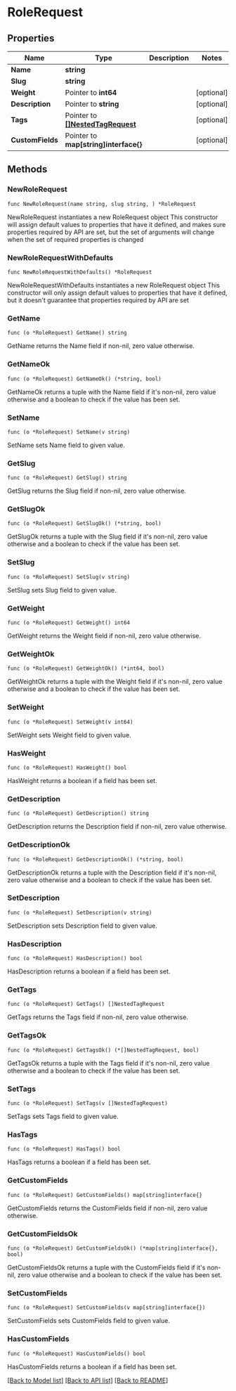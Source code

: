 # RoleRequest

## Properties

Name | Type | Description | Notes
------------ | ------------- | ------------- | -------------
**Name** | **string** |  | 
**Slug** | **string** |  | 
**Weight** | Pointer to **int64** |  | [optional] 
**Description** | Pointer to **string** |  | [optional] 
**Tags** | Pointer to [**[]NestedTagRequest**](NestedTagRequest.md) |  | [optional] 
**CustomFields** | Pointer to **map[string]interface{}** |  | [optional] 

## Methods

### NewRoleRequest

`func NewRoleRequest(name string, slug string, ) *RoleRequest`

NewRoleRequest instantiates a new RoleRequest object
This constructor will assign default values to properties that have it defined,
and makes sure properties required by API are set, but the set of arguments
will change when the set of required properties is changed

### NewRoleRequestWithDefaults

`func NewRoleRequestWithDefaults() *RoleRequest`

NewRoleRequestWithDefaults instantiates a new RoleRequest object
This constructor will only assign default values to properties that have it defined,
but it doesn't guarantee that properties required by API are set

### GetName

`func (o *RoleRequest) GetName() string`

GetName returns the Name field if non-nil, zero value otherwise.

### GetNameOk

`func (o *RoleRequest) GetNameOk() (*string, bool)`

GetNameOk returns a tuple with the Name field if it's non-nil, zero value otherwise
and a boolean to check if the value has been set.

### SetName

`func (o *RoleRequest) SetName(v string)`

SetName sets Name field to given value.


### GetSlug

`func (o *RoleRequest) GetSlug() string`

GetSlug returns the Slug field if non-nil, zero value otherwise.

### GetSlugOk

`func (o *RoleRequest) GetSlugOk() (*string, bool)`

GetSlugOk returns a tuple with the Slug field if it's non-nil, zero value otherwise
and a boolean to check if the value has been set.

### SetSlug

`func (o *RoleRequest) SetSlug(v string)`

SetSlug sets Slug field to given value.


### GetWeight

`func (o *RoleRequest) GetWeight() int64`

GetWeight returns the Weight field if non-nil, zero value otherwise.

### GetWeightOk

`func (o *RoleRequest) GetWeightOk() (*int64, bool)`

GetWeightOk returns a tuple with the Weight field if it's non-nil, zero value otherwise
and a boolean to check if the value has been set.

### SetWeight

`func (o *RoleRequest) SetWeight(v int64)`

SetWeight sets Weight field to given value.

### HasWeight

`func (o *RoleRequest) HasWeight() bool`

HasWeight returns a boolean if a field has been set.

### GetDescription

`func (o *RoleRequest) GetDescription() string`

GetDescription returns the Description field if non-nil, zero value otherwise.

### GetDescriptionOk

`func (o *RoleRequest) GetDescriptionOk() (*string, bool)`

GetDescriptionOk returns a tuple with the Description field if it's non-nil, zero value otherwise
and a boolean to check if the value has been set.

### SetDescription

`func (o *RoleRequest) SetDescription(v string)`

SetDescription sets Description field to given value.

### HasDescription

`func (o *RoleRequest) HasDescription() bool`

HasDescription returns a boolean if a field has been set.

### GetTags

`func (o *RoleRequest) GetTags() []NestedTagRequest`

GetTags returns the Tags field if non-nil, zero value otherwise.

### GetTagsOk

`func (o *RoleRequest) GetTagsOk() (*[]NestedTagRequest, bool)`

GetTagsOk returns a tuple with the Tags field if it's non-nil, zero value otherwise
and a boolean to check if the value has been set.

### SetTags

`func (o *RoleRequest) SetTags(v []NestedTagRequest)`

SetTags sets Tags field to given value.

### HasTags

`func (o *RoleRequest) HasTags() bool`

HasTags returns a boolean if a field has been set.

### GetCustomFields

`func (o *RoleRequest) GetCustomFields() map[string]interface{}`

GetCustomFields returns the CustomFields field if non-nil, zero value otherwise.

### GetCustomFieldsOk

`func (o *RoleRequest) GetCustomFieldsOk() (*map[string]interface{}, bool)`

GetCustomFieldsOk returns a tuple with the CustomFields field if it's non-nil, zero value otherwise
and a boolean to check if the value has been set.

### SetCustomFields

`func (o *RoleRequest) SetCustomFields(v map[string]interface{})`

SetCustomFields sets CustomFields field to given value.

### HasCustomFields

`func (o *RoleRequest) HasCustomFields() bool`

HasCustomFields returns a boolean if a field has been set.


[[Back to Model list]](../README.md#documentation-for-models) [[Back to API list]](../README.md#documentation-for-api-endpoints) [[Back to README]](../README.md)



